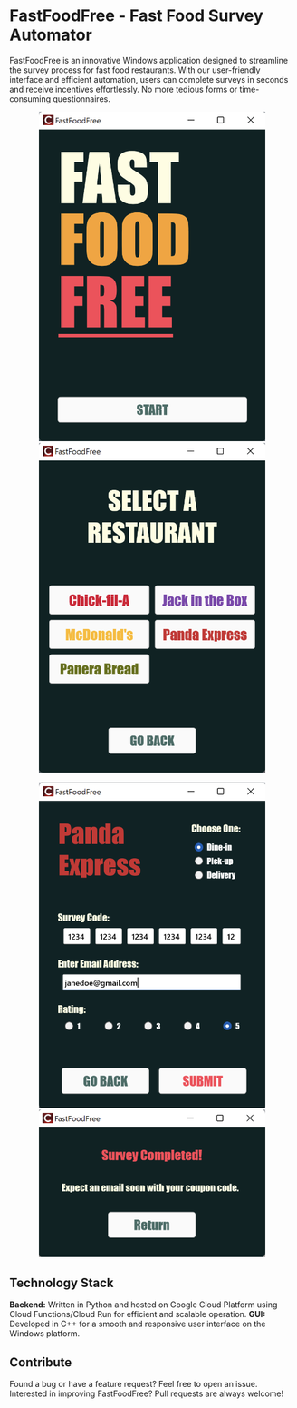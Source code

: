 # FastFoodFree - Fast Food Survey Automator

FastFoodFree is an innovative Windows application designed to streamline the survey process for fast food restaurants. With our user-friendly interface and efficient automation, users can complete surveys in seconds and receive incentives effortlessly. No more tedious forms or time-consuming questionnaires.

<p align="center">
    <img src="assets/README1.png" width="400" />
    <img src="assets/README2.png" width="400" />
</p>

<p align="center">
    <img src="assets/README3.png" width="400" />
    <img src="assets/README4.png" width="400" />
</p>

## Technology Stack

**Backend:** Written in Python and hosted on Google Cloud Platform using Cloud Functions/Cloud Run for efficient and scalable operation.
**GUI:** Developed in C++ for a smooth and responsive user interface on the Windows platform.

## Contribute

Found a bug or have a feature request? Feel free to open an issue.
Interested in improving FastFoodFree? Pull requests are always welcome!
